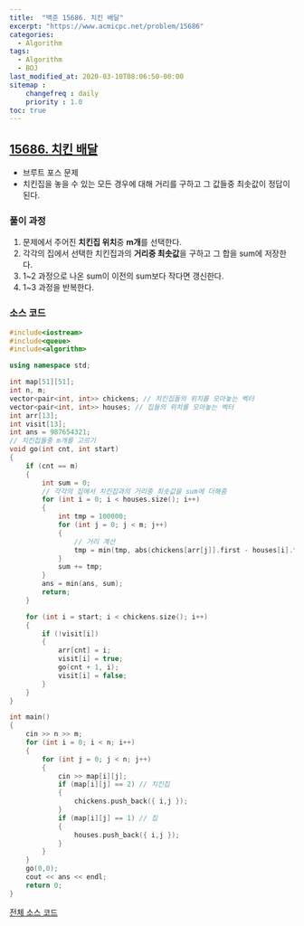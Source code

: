 ```yaml
---
title:  "백준 15686. 치킨 배달"
excerpt: "https://www.acmicpc.net/problem/15686"
categories:
  - Algorithm
tags:
  - Algorithm
  - BOJ
last_modified_at: 2020-03-10T08:06:50-00:00
sitemap :
    changefreq : daily
    priority : 1.0
toc: true
---
```


## [15686. 치킨 배달](https://www.acmicpc.net/problem/15686)
- 브루트 포스 문제
- 치킨집을 놓을 수 있는 모든 경우에 대해 거리를 구하고 그 값들중 최솟값이 정답이 된다.

### 풀이 과정
1. 문제에서 주어진 **치킨집 위치**중 **m개**를 선택한다.
2. 각각의 집에서 선택한 치킨집과의 **거리중 최솟값**을 구하고 그 합을 sum에 저장한다.
3. 1~2 과정으로 나온 sum이 이전의 sum보다 작다면 갱신한다.
4. 1~3 과정을 반복한다.

### 소스 코드
```cpp
#include<iostream>
#include<queue>
#include<algorithm>

using namespace std;

int map[51][51];
int n, m;
vector<pair<int, int>> chickens; // 치킨집들의 위치를 모아놓는 벡터
vector<pair<int, int>> houses; // 집들의 위치를 모아놓는 벡터
int arr[13];
int visit[13];
int ans = 987654321;
// 치킨집들중 m개를 고르기
void go(int cnt, int start)
{
    if (cnt == m)
    {
        int sum = 0;
        // 각각의 집에서 치킨집과의 거리중 최솟값을 sum에 더해줌
        for (int i = 0; i < houses.size(); i++)
        {
            int tmp = 100000;
            for (int j = 0; j < m; j++)
            {
                // 거리 계산
                tmp = min(tmp, abs(chickens[arr[j]].first - houses[i].first) + abs(chickens[arr[j]].second - houses[i].second));
            }
            sum += tmp;
        }
        ans = min(ans, sum);
        return;
    }

    for (int i = start; i < chickens.size(); i++)
    {
        if (!visit[i])
        {
            arr[cnt] = i;
            visit[i] = true;
            go(cnt + 1, i);
            visit[i] = false;
        }
    }
}

int main()
{
    cin >> n >> m;
    for (int i = 0; i < n; i++)
    {
        for (int j = 0; j < n; j++)
        {
            cin >> map[i][j];
            if (map[i][j] == 2) // 치킨집
            {
                chickens.push_back({ i,j });
            }
            if (map[i][j] == 1) // 집
            {
                houses.push_back({ i,j });
            }
        }
    }
    go(0,0);
    cout << ans << endl;
    return 0;
}
```

[전체 소스 코드](https://github.com/tdm1223/Algorithm/blob/master/acmicpc.net/source/15686.cpp)